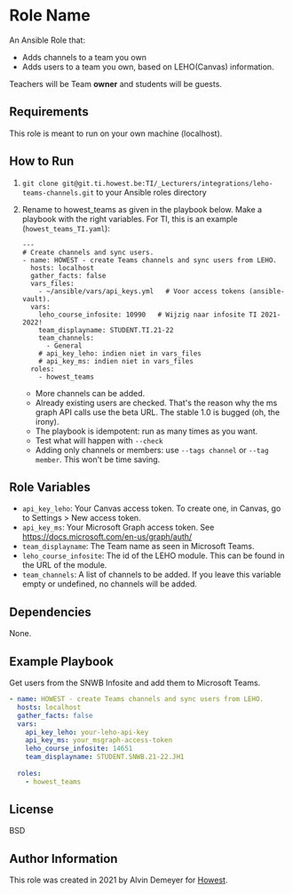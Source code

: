 Role Name
=========

An Ansible Role that:
* Adds channels to a team you own
* Adds users to a team you own, based on LEHO(Canvas) information.

Teachers will be Team **owner** and students will be guests.

Requirements
------------

This role is meant to run on your own machine (localhost).

How to Run
----------
 
1. `git clone git@git.ti.howest.be:TI/_Lecturers/integrations/leho-teams-channels.git` to your Ansible roles directory
2. Rename to howest_teams as given in the playbook below. Make a playbook with the right variables. For TI, this is an example (`howest_teams_TI.yaml`):
    ```  
    ---
    # Create channels and sync users.
    - name: HOWEST - create Teams channels and sync users from LEHO.
      hosts: localhost
      gather_facts: false
      vars_files:
        - ~/ansible/vars/api_keys.yml   # Voor access tokens (ansible-vault).
      vars:
        leho_course_infosite: 10990   # Wijzig naar infosite TI 2021-2022!
        team_displayname: STUDENT.TI.21-22
        team_channels:
          - General
        # api_key_leho: indien niet in vars_files
        # api_key_ms: indien niet in vars_files
      roles:
        - howest_teams
    ```

    * More channels can be added.
    * Already existing users are checked. That's the reason why the ms graph API calls use the beta URL. The stable 1.0 is bugged (oh, the irony).
    * The playbook is idempotent: run as many times as you want.
    * Test what will happen with `--check`
    * Adding only channels or members: use `--tags channel` or `--tag member`. This won't be time saving.


Role Variables
--------------

* `api_key_leho`: Your Canvas access token. To create one, in Canvas, go to Settings > New access token.
* `api_key_ms`: Your Microsoft Graph access token. See https://docs.microsoft.com/en-us/graph/auth/
* `team_displayname`: The Team name as seen in Microsoft Teams.
* `leho_course_infosite`: The id of the LEHO module. This can be found in the URL of the module.
* `team_channels`: A list of channels to be added. If you leave this variable empty or undefined, no channels will be added.

Dependencies
------------

None.

Example Playbook
----------------

Get users from the SNWB Infosite and add them to Microsoft Teams.

```YAML
- name: HOWEST - create Teams channels and sync users from LEHO.
  hosts: localhost
  gather_facts: false
  vars:
    api_key_leho: your-leho-api-key
    api_key_ms: your_msgraph-access-token
    leho_course_infosite: 14651
    team_displayname: STUDENT.SNWB.21-22.JH1
    
  roles:
    - howest_teams
```

License
-------

BSD

Author Information
------------------

This role was created in 2021 by Alvin Demeyer for [Howest](https://www.howest.be/).
